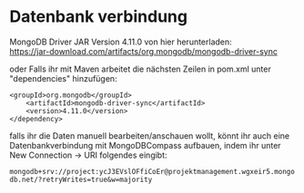 # Datenbank verbindung
MongoDB Driver JAR Version 4.11.0 von hier herunterladen:  
https://jar-download.com/artifacts/org.mongodb/mongodb-driver-sync

oder Falls ihr mit Maven arbeitet die nächsten Zeilen in pom.xml unter "dependencies" hinzufügen:
```
<groupId>org.mongodb</groupId>
    <artifactId>mongodb-driver-sync</artifactId>
    <version>4.11.0</version>
</dependency>
```

falls ihr die Daten manuell bearbeiten/anschauen wollt, könnt ihr auch eine Datenbankverbindung mit MongoDBCompass aufbauen, indem ihr unter New Connection -> URI folgendes eingibt:

`mongodb+srv://project:ycJ3EVslOFfiCoEr@projektmanagement.wgxeir5.mongodb.net/?retryWrites=true&w=majority`
